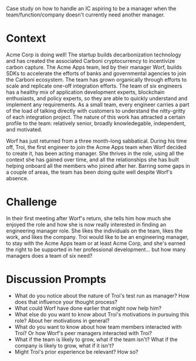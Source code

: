 Case study on how to handle an IC aspiring to be a manager when the team/function/company doesn't currently need another manager.

# Context
Acme Corp is doing well! The startup builds decarbonization technology and has created the associated Carboni cryptocurrency to incentivize carbon capture. The Acme Apps team, led by their manager Worf, builds SDKs to accelerate the efforts of banks and governmental agencies to join the Carboni ecosystem. The team has grown organically through efforts to scale and replicate one-off integration efforts. The team of six engineers has a healthy mix of application development experts, blockchain enthusiasts, and policy experts, so they are able to quickly understand and implement any requirements. As a small team, every engineer carries a part of the load of talking directly with customers to understand the nitty-gritty of each integration project. The nature of this work has attracted a certain profile to the team: relatively senior, broadly knowledegable, independent, and motivated.

Worf has just returned from a three month-long sabbatical. During his time off, Troi, the first engineer to join the Acme Apps team when Worf decided to create it, has been acting manager. She thrives in the role, using all the context she has gained over time, and all the relationships she has built helping onboard all the members who joined after her. Barring some gaps in a couple of areas, the team has been doing quite well despite Worf's absence.

# Challenge
In their first meeting after Worf's return, she tells him how much she enjoyed the role and how she is now really interested in finding an engineering manager role. She likes the individuals on the team, likes the work, and likes the company. Troi would like to be an engineering manager, to stay with the Acme Apps team or at least Acme Corp, and she's earned the right to be supported in her professional development... but how many managers does a team of six need?

# Discussion Prompts
- What do you notice about the nature of Troi's test run as manager? How does that influence your thought process?
- What could Worf have done earlier that might now help him?
- What else do you want to know about Troi's motivations in pursuing this role? About her motivations in general?
- What do you want to know about how team members interacted with Troi? Or how Worf's peer managers interacted with Troi?
- What if the team is likely to grow, what if the team isn't? What if the company is likely to grow, what if it isn't?
- Might Troi's prior experience be relevant? How so?
